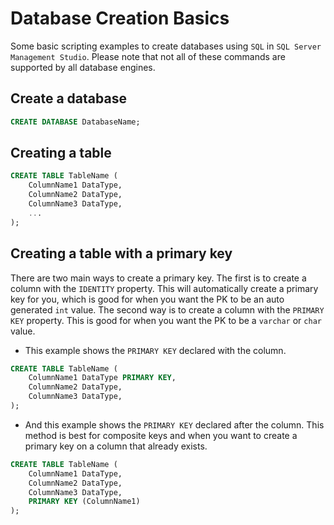 # Database Creation Basics

Some basic scripting examples to create databases using `SQL` in `SQL Server Management Studio`. Please note that not all of these commands are supported by all database engines.

## Create a database

```sql
CREATE DATABASE DatabaseName;
```

## Creating a table
    
```sql
CREATE TABLE TableName (
    ColumnName1 DataType,
    ColumnName2 DataType,
    ColumnName3 DataType,
    ...
);
```

## Creating a table with a primary key

There are two main ways to create a primary key. The first is to create a column with the `IDENTITY` property. This will automatically create a primary key for you, which is good for when you want the PK to be an auto generated `int` value. The second way is to create a column with the `PRIMARY KEY` property. This is good for when you want the PK to be a `varchar` or `char` value.

- This example shows the `PRIMARY KEY` declared with the column.

```sql
CREATE TABLE TableName (
    ColumnName1 DataType PRIMARY KEY,
    ColumnName2 DataType,
    ColumnName3 DataType,
);
```

- And this example shows the `PRIMARY KEY` declared after the column. This method is best for composite keys and when you want to create a primary key on a column that already exists.

```sql
CREATE TABLE TableName (
    ColumnName1 DataType,
    ColumnName2 DataType,
    ColumnName3 DataType,
    PRIMARY KEY (ColumnName1)
);
```

